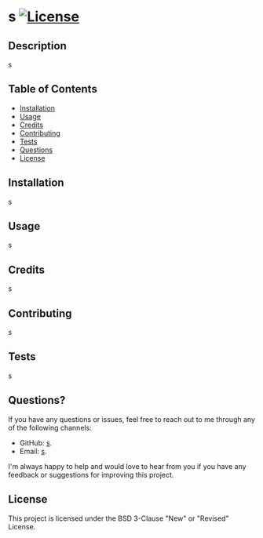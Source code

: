 # s [![License](https://img.shields.io/badge/License-BSD_3--Clause-blue.svg)](https://opensource.org/licenses/BSD-3-Clause)

## Description
s

## Table of Contents

* [Installation](#installation)
* [Usage](#usage)
* [Credits](#credits)
* [Contributing](#contributing)
* [Tests](#tests)
* [Questions](#questions)
* [License](#license)

## Installation
s

## Usage
s

## Credits
s

## Contributing
s

## Tests
s

## Questions?
If you have any questions or issues, feel free to reach out to me through any of the following channels:

* GitHub: [s](https://github.com/s).
* Email: [s](mailto:s).


I'm always happy to help and would love to hear from you if you have any feedback or suggestions for improving this project.

## License
This project is licensed under the BSD 3-Clause "New" or "Revised" License.